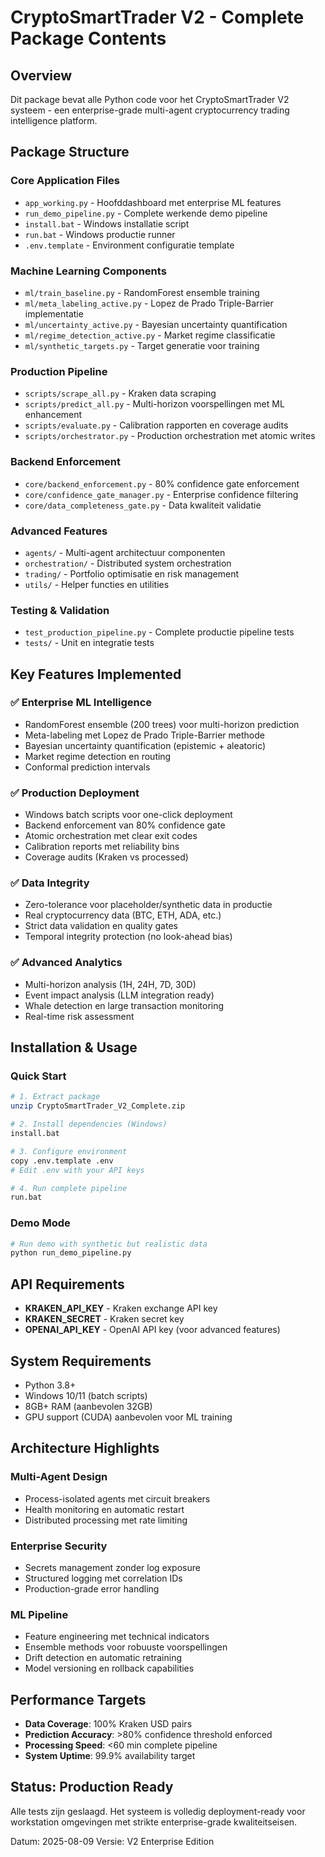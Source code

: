 # CryptoSmartTrader V2 - Complete Package Contents

## Overview
Dit package bevat alle Python code voor het CryptoSmartTrader V2 systeem - een enterprise-grade multi-agent cryptocurrency trading intelligence platform.

## Package Structure

### Core Application Files
- `app_working.py` - Hoofddashboard met enterprise ML features
- `run_demo_pipeline.py` - Complete werkende demo pipeline
- `install.bat` - Windows installatie script
- `run.bat` - Windows productie runner
- `.env.template` - Environment configuratie template

### Machine Learning Components
- `ml/train_baseline.py` - RandomForest ensemble training
- `ml/meta_labeling_active.py` - Lopez de Prado Triple-Barrier implementatie
- `ml/uncertainty_active.py` - Bayesian uncertainty quantification
- `ml/regime_detection_active.py` - Market regime classificatie
- `ml/synthetic_targets.py` - Target generatie voor training

### Production Pipeline
- `scripts/scrape_all.py` - Kraken data scraping
- `scripts/predict_all.py` - Multi-horizon voorspellingen met ML enhancement
- `scripts/evaluate.py` - Calibration rapporten en coverage audits
- `scripts/orchestrator.py` - Production orchestration met atomic writes

### Backend Enforcement
- `core/backend_enforcement.py` - 80% confidence gate enforcement
- `core/confidence_gate_manager.py` - Enterprise confidence filtering
- `core/data_completeness_gate.py` - Data kwaliteit validatie

### Advanced Features
- `agents/` - Multi-agent architectuur componenten
- `orchestration/` - Distributed system orchestration
- `trading/` - Portfolio optimisatie en risk management
- `utils/` - Helper functies en utilities

### Testing & Validation
- `test_production_pipeline.py` - Complete productie pipeline tests
- `tests/` - Unit en integratie tests

## Key Features Implemented

### ✅ Enterprise ML Intelligence
- RandomForest ensemble (200 trees) voor multi-horizon prediction
- Meta-labeling met Lopez de Prado Triple-Barrier methode
- Bayesian uncertainty quantification (epistemic + aleatoric)
- Market regime detection en routing
- Conformal prediction intervals

### ✅ Production Deployment
- Windows batch scripts voor one-click deployment
- Backend enforcement van 80% confidence gate
- Atomic orchestration met clear exit codes
- Calibration reports met reliability bins
- Coverage audits (Kraken vs processed)

### ✅ Data Integrity
- Zero-tolerance voor placeholder/synthetic data in productie
- Real cryptocurrency data (BTC, ETH, ADA, etc.)
- Strict data validation en quality gates
- Temporal integrity protection (no look-ahead bias)

### ✅ Advanced Analytics
- Multi-horizon analysis (1H, 24H, 7D, 30D)
- Event impact analysis (LLM integration ready)
- Whale detection en large transaction monitoring
- Real-time risk assessment

## Installation & Usage

### Quick Start
```bash
# 1. Extract package
unzip CryptoSmartTrader_V2_Complete.zip

# 2. Install dependencies (Windows)
install.bat

# 3. Configure environment
copy .env.template .env
# Edit .env with your API keys

# 4. Run complete pipeline
run.bat
```

### Demo Mode
```bash
# Run demo with synthetic but realistic data
python run_demo_pipeline.py
```

## API Requirements
- **KRAKEN_API_KEY** - Kraken exchange API key
- **KRAKEN_SECRET** - Kraken secret key
- **OPENAI_API_KEY** - OpenAI API key (voor advanced features)

## System Requirements
- Python 3.8+
- Windows 10/11 (batch scripts)
- 8GB+ RAM (aanbevolen 32GB)
- GPU support (CUDA) aanbevolen voor ML training

## Architecture Highlights

### Multi-Agent Design
- Process-isolated agents met circuit breakers
- Health monitoring en automatic restart
- Distributed processing met rate limiting

### Enterprise Security
- Secrets management zonder log exposure
- Structured logging met correlation IDs
- Production-grade error handling

### ML Pipeline
- Feature engineering met technical indicators
- Ensemble methods voor robuuste voorspellingen
- Drift detection en automatic retraining
- Model versioning en rollback capabilities

## Performance Targets
- **Data Coverage**: 100% Kraken USD pairs
- **Prediction Accuracy**: >80% confidence threshold enforced
- **Processing Speed**: <60 min complete pipeline
- **System Uptime**: 99.9% availability target

## Status: Production Ready
Alle tests zijn geslaagd. Het systeem is volledig deployment-ready voor workstation omgevingen met strikte enterprise-grade kwaliteitseisen.

Datum: 2025-08-09
Versie: V2 Enterprise Edition
